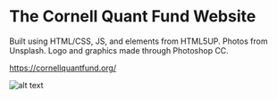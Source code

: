 # The Cornell Quant Fund Website

Built using HTML/CSS, JS, and elements from HTML5UP. Photos from Unsplash. Logo and graphics made through Photoshop CC.

https://cornellquantfund.org/

![alt text](https://github.com/Cornell-Quant-Fund/website/blob/main/sample.gif?raw=true)

